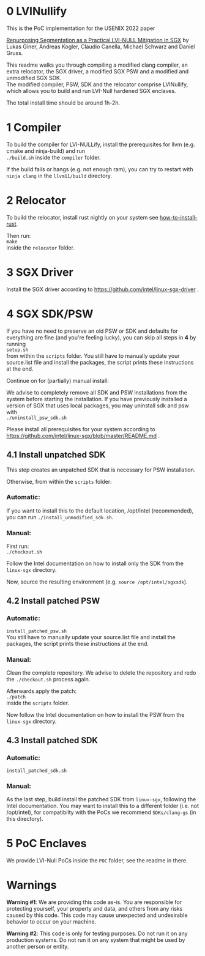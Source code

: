 # 0 LVINullify

This is the PoC implementation for the USENIX 2022 paper

[Repurposing Segmentation as a Practical LVI-NULL Mitigation in SGX](https://ginerlukas.com/publications/papers/lvinull.pdf) by Lukas Giner, Andreas Kogler, Claudio Canella, Michael Schwarz and Daniel Gruss.

This readme walks you through compiling a modified clang compiler, an extra relocator, the SGX driver, a modified SGX PSW and a modified and unmodified SGX SDK.  
The modified compiler, PSW, SDK and the relocator comprise LVINullify, which allows you to build and run LVI-Null hardened SGX enclaves.

The total install time should be around 1h-2h.

# 1 Compiler
To build the compiler for LVI-NULLify, install the prerequisites for llvm (e.g. cmake and ninja-build) and run  
`./build.sh` 
inside the `compiler` folder.

If the build fails or hangs (e.g. not enough ram), you can try to restart with `ninja clang` in the `llvm11/build` directory.

# 2 Relocator
To build the relocator, install rust nightly on your system see [how-to-install-rust](https://www.rust-lang.org/tools/install).

Then run:  
`make`  
inside the `relocator` folder.

# 3 SGX Driver
Install the SGX driver according to https://github.com/intel/linux-sgx-driver .

# 4 SGX SDK/PSW

If you have no need to preserve an old PSW or SDK and defaults for everything are fine (and you're feeling lucky), you can skip all steps in **4** by running  
`setup.sh`  
from within the `scripts` folder.
You still have to manually update your source.list file and install the packages, the script prints these instructions at the end.


Continue on for (partially) manual install:  

We advise to completely remove all SDK and PSW installations from the system before starting the installation.
If you have previously installed a version of SGX that uses local packages, you may uninstall sdk and psw with  
`./uninstall_psw_sdk.sh`

Please install all prerequisites for your system according to https://github.com/intel/linux-sgx/blob/master/README.md .

## 4.1 Install unpatched SDK

This step creates an unpatched SDK that is necessary for PSW installation.

Otherwise, from within the `scripts` folder:

### Automatic:
If you want to install this to the default location, /opt/intel (recommended), you can run `./install_unmodified_sdk.sh`.
### Manual:
First run:  
`./checkout.sh`

Follow the Intel documentation on how to install only the SDK from the `linux-sgx` directory.

Now, source the resulting environment (e.g. `source /opt/intel/sgxsdk`).


## 4.2 Install patched PSW
### Automatic:
`install_patched_psw.sh`  
You still have to manually update your source.list file and install the packages, the script prints these instructions at the end.
### Manual:
Clean the complete repository. We advise to delete the repository and redo the `./checkout.sh` process again.

Afterwards apply the patch:  
`./patch`  
inside the `scripts` folder.

Now follow the Intel documentation on how to install the PSW from the `linux-sgx` directory.

## 4.3 Install patched SDK
### Automatic:
`install_patched_sdk.sh`  
### Manual:
As the last step, build install the patched SDK from `linux-sgx`, following the Intel documentation.
You may want to install this to a different folder (i.e. not /opt/intel), for compatibilty with the PoCs we recommend `SDKs/clang-gs` (in this directory).

# 5 PoC Enclaves
We provide LVI-Null PoCs inside the `POC` folder, see the readme in there.

# Warnings
**Warning #1**: We are providing this code as-is. You are responsible for protecting yourself, your property and data, and others from any risks caused by this code. This code may cause unexpected and undesirable behavior to occur on your machine.

**Warning #2**: This code is only for testing purposes. Do not run it on any production systems. Do not run it on any system that might be used by another person or entity.
